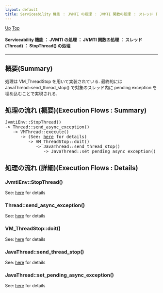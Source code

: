 ```yaml
---
layout: default
title: Serviceability 機能 ： JVMTI の処理 ： JVMTI 関数の処理 ： スレッド (Thread) ： StopThread() の処理
---
```

[Up](no_DXQUxpU.html) [Top](../index.html)

#### Serviceability 機能 ： JVMTI の処理 ： JVMTI 関数の処理 ： スレッド (Thread) ： StopThread() の処理

--- 
## 概要(Summary)
処理は VM_ThreadStop を用いて実装されている.
最終的には JavaThread::send_thread_stop() で対象のスレッド内に pending exception を埋め込むことで実現される.

## 処理の流れ (概要)(Execution Flows : Summary)
<div class="flow-abst"><pre>
JvmtiEnv::StopThread()
-&gt; Thread::send_async_exception()
   -&gt; VMThread::execute()
      -&gt; (See: <a href="no2935qaz.html">here</a> for details)
         -&gt; VM_ThreadStop::doit()
            -&gt; JavaThread::send_thread_stop()
               -&gt; JavaThread::set_pending_async_exception()
</pre></div>

## 処理の流れ (詳細)(Execution Flows : Details)
### JvmtiEnv::StopThread()
See: [here](no28916Ijl.html) for details
### Thread::send_async_exception()
See: [here](no2114LNS.html) for details
### VM_ThreadStop::doit()
See: [here](no2114YXY.html) for details
### JavaThread::send_thread_stop()
See: [here](no2114lhe.html) for details
### JavaThread::set_pending_async_exception()
See: [here](no2114yrk.html) for details







